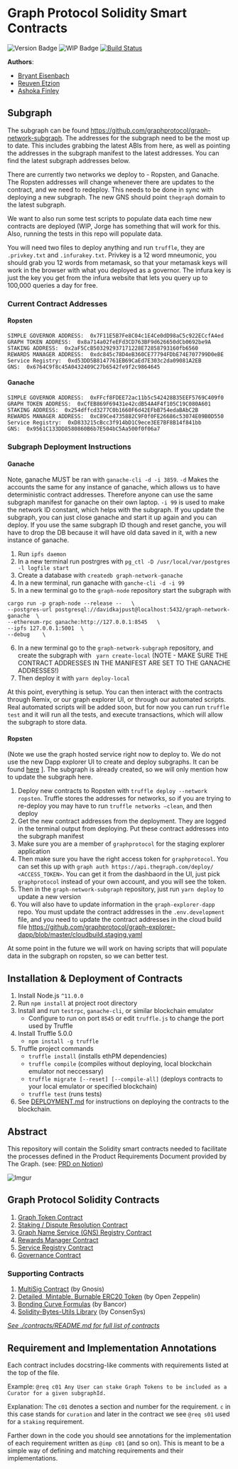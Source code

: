 # Graph Protocol Solidity Smart Contracts

![Version Badge](https://img.shields.io/badge/version-1.0.0-lightgrey.svg)
![WIP Badge](https://img.shields.io/badge/status-POC-blue.svg)
[![Build Status](https://travis-ci.com/graphprotocol/contracts.svg?token=wbxCaTb68vuvzoN4HDgt&branch=master)](https://travis-ci.com/graphprotocol/contracts)

**Authors**:
 - [Bryant Eisenbach](https://github.com/fubuloubu)
 - [Reuven Etzion](https://github.com/retzion)
 - [Ashoka Finley](https://github.com/shkfnly)
 
## Subgraph 
The subgraph can be found https://github.com/graphprotocol/graph-network-subgraph. The addresses
for the subgraph need to be the most up to date. This includes grabbing the latest ABIs from here,
as well as pointing the addresses in the subgraph manifest to the latest addresses. You can find 
the latest subgraph addresses below. 

There are currently two networks we deploy to - Ropsten, and Ganache. The Ropsten addresses will
change whenever there are updates to the contract, and we need to redeploy. This needs to be 
done in sync with deploying a new subgraph. The new GNS should point `thegraph` domain to the
latest subgraph.

We want to also run some test scripts to populate data each time new contracts are deployed (WIP, 
Jorge has something that will work for this. Also, running the tests in this repo will populate 
data. 

You will need two  files to deploy anything and run `truffle`, they are `.privkey.txt` and 
`.infurakey.txt`. Privkey is a 12 word mneumonic, you should grab you 12 words from metamask, so 
that your metamask keys will work in the browser with what you deployed as a governor. The infura
key is just the key you get from the infura website that lets you query up to 100,000 queries a day
for free.

### Current Contract Addresses
#### Ropsten
```
SIMPLE GOVERNOR ADDRESS:  0x7F11E5B7Fe8C04c1E4Ce0dD98aC5c922ECcfA4ed
GRAPH TOKEN ADDRESS:  0x8a714a02feEFd3CD763BF9d626650dCb0692be9A
STAKING ADDRESS:  0x2aF5CcB503292937171228E72858793160fb6560
REWARDS MANAGER ADDRESS:  0xdc845c78D4eB360CE77794FDbE74E707799D0eBE
Service Registry:  0xd53DD5B8147761EB69CaEd7E303c2da09081A2EB
GNS:  0x6764C9f8c45A0432409C27b6542fe9f2c9864645
```

#### Ganache
```
SIMPLE GOVERNOR ADDRESS:  0xFFcf8FDEE72ac11b5c542428B35EEF5769C409f0
GRAPH TOKEN ADDRESS:  0xCfEB869F69431e42cdB54A4F4f105C19C080A601
STAKING ADDRESS:  0x254dffcd3277C0b1660F6d42EFbB754edaBAbC2B
REWARDS MANAGER ADDRESS:  0xC89Ce4735882C9F0f0FE26686c53074E09B0D550
Service Registry:  0xD833215cBcc3f914bD1C9ece3EE7BF8B14f841bb
GNS:  0x9561C133DD8580860B6b7E504bC5Aa500f0f06a7
```
  
### Subgraph Deployment Instructions
#### Ganache
 Note, ganache MUST be ran with `ganache-cli -d -i 3859`. `-d` Makes the accounts the same for any
 instance of ganache, which allows us to have deterministic contract addresses. Therefore anyone can
 use the same subgraph manifest for ganache on their own laptop. `-i 99` is used to make the 
 network ID constant, which helps with the subgraph. If you update the subgraph, you can just
 close ganache and start it up again and you can deploy. If you use the same subgraph ID though and
 reset ganche, you will have to drop the DB because it will have old data saved in it, with a new
 instance of ganache.

1. Run `ipfs daemon`
2. In a new terminal run postrgres with `pg_ctl -D /usr/local/var/postgres -l logfile start`
3. Create a database with `createdb graph-network-ganache`
4. In a new terminal, run ganache with `ganche-cli -d -i 99`
5. In a new terminal go to the `graph-node` repository start the subgraph with
 ```
 cargo run -p graph-node --release --   \
 --postgres-url postgresql://davidkajpust@localhost:5432/graph-network-ganache  \
 --ethereum-rpc ganache:http://127.0.0.1:8545   \
 --ipfs 127.0.0.1:5001  \
 --debug    \
 ```
6. In a new terminal go to the `graph-network-subgraph` repository, and create the subgraph with
` yarn create-local` (NOTE - MAKE SURE THE CONTRACT ADDRESSES IN THE MANIFEST ARE SET TO THE
GANACHE ADDRESSES!)
7. Then deploy it with `yarn deploy-local`

At this point, everything is setup. You can then interact with the contracts through Remix, or
our graph explorer UI, or through our automated scripts. Real automated scripts will be added soon,
but for now you can run `truffle test` and it will run all the tests, and execute transactions, 
which will allow the subgraph to store data.

#### Ropsten
(Note we use the graph hosted service right now to deploy to. We do not use the new Dapp explorer UI
to create and deploy subgraphs. It can be found [here](https://staging.thegraph.com/explorer/subgraph/graphprotocol/explorer-dapp)
]. The subgraph is already created, so we will only mention how to update the subgraph here.

1. Deploy new contracts to Ropsten with `truffle deploy --network ropsten`. Truffle stores the 
addresses for networks, so if you are trying to re-deploy you may have to run 
`truffle networks —clean`, and then deploy
2. Get the new contract addresses from the deployment. They are logged in the terminal output from
deploying. Put these contract addresses into the subgraph manifest
3. Make sure you are a member of `graphprotocol` for the staging explorer application
4. Then make sure you have the right access token for `graphprotocol`. You can set this up with 
`graph auth https://api.thegraph.com/deploy/ <ACCESS_TOKEN>`. You can get it from the dashbaord in the
UI, just pick `graphprotocol` instead of your own account, and you will see the token.
5. Then in the `graph-network-subgraph` repository, just run `yarn deploy` to update a new version
6. You will also have to update information in the `graph-explorer-dapp` repo. You must update
the contract addresses in the `.env.development` file, and you need to update the contract addresses
in the cloud build file 
https://github.com/graphprotocol/graph-explorer-dapp/blob/master/cloudbuild.staging.yaml

At some point in the future we will work on having scripts that will populate data in the subgraph
on ropsten, so we can better test.  

## Installation &amp; Deployment of Contracts
1. Install Node.js `^11.0.0`
1. Run `npm install` at project root directory
1. Install and run `testrpc`, `ganache-cli`, or similar blockchain emulator
    - Configure to run on port `8545` or edit `truffle.js` to change the port used by Truffle
1. Install Truffle 5.0.0
    - `npm install -g truffle`
1. Truffle project commands
    - `truffle install` (installs ethPM dependencies)
    - `truffle compile` (compiles without deploying, local blockchain emulator not neccessary)
    - `truffle migrate [--reset] [--compile-all]` (deploys contracts to your local emulator or specified blockchain)
    - `truffle test` (runs tests)
1. See [DEPLOYMENT.md](./DEPLOYMENT.md) for instructions on deploying the contracts to the blockchain.

## Abstract
This repository will contain the Solidity smart contracts needed to facilitate the processes defined in the Product Requirements Document provided by The Graph.
(see: [PRD on Notion](https://www.notion.so/Hybrid-POC-Smart-Contracts-18646757d3644f73bf9fdfb2e98b93eb))

![Imgur](https://i.imgur.com/9uwiie1.png)


## Graph Protocol Solidity Contracts
1. [Graph Token Contract](./contracts/GraphToken.sol)
1. [Staking / Dispute Resolution Contract](./contracts/Staking.sol)
1. [Graph Name Service (GNS) Registry Contract](./contracts/GNS.sol)
1. [Rewards Manager Contract](./contracts/RewardsManager.sol)
1. [Service Registry Contract](./contracts/ServiceRegistry.sol)
1. [Governance Contract](./contracts/Governed.sol)

### Supporting Contracts
1. [MultiSig Contract](./contracts/MultiSigWallet.sol) (by Gnosis)
1. [Detailed, Mintable, Burnable ERC20 Token](./contracts/openzeppelin/) (by Open Zeppelin)
1. [Bonding Curve Formulas](./contracts/bancor/) (by Bancor)
1. [Solidity-Bytes-Utils Library](./installed_contracts/bytes/) (by ConsenSys)

*[See ./contracts/README.md for full list of contracts](./contracts/)*

## Requirement and Implementation Annotations
Each contract includes docstring-like comments with requirements listed at the top of the file. 

Example: `@req c01 Any User can stake Graph Tokens to be included as a Curator for a given subgraphId.`

Explanation: The `c01` denotes a section and number for the requirement. `c` in this case stands for `curation` and later in the contract we see `@req s01` used for a `staking` requirement.

Farther down in the code you should see annotations for the implementation of each requirement written as `@imp c01` (and so on). This is meant to be a simple way of defining and matching requirements and their implementations.

